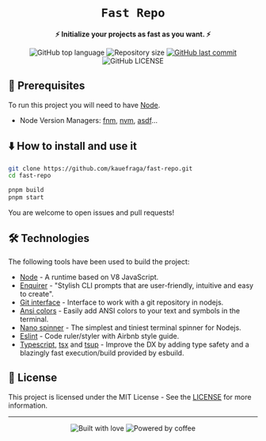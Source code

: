 <div align="center">
  <h1><code>Fast Repo</code></h1>

  <p>
    <strong>⚡ Initialize your projects as fast as you want. ⚡</strong>
  </p>

  <p>
    <img
      alt="GitHub top language"
      src="https://img.shields.io/github/languages/top/kauefraga/fast-repo.svg"
    />
    <img
      alt="Repository size"
      src="https://img.shields.io/github/repo-size/kauefraga/fast-repo.svg"
    />
    <a href="https://github.com/kauefraga/fast-repo/commits/main">
      <img
        alt="GitHub last commit"
        src="https://img.shields.io/github/last-commit/kauefraga/fast-repo.svg"
      />
    </a>
    <img
      alt="GitHub LICENSE"
      src="https://img.shields.io/github/license/kauefraga/fast-repo.svg"
    />
  </p>
</div>

<!-- ## ✨ Features

- **Simple**: You just run it, choose your boilerplate and done!
- **Pretty UI**: A minimal UI that exposes everything you need.
- **Colorized Outputs**: Everything looks better with some colors.
- **Easy Usage**: If you need some help, just use the flag `--help` -->

## 🎲 Prerequisites

To run this project you will need to have [Node](https://nodejs.org/en).
- Node Version Managers: [fnm](https://github.com/Schniz/fnm), [nvm](https://github.com/nvm-sh/nvm), [asdf](https://asdf-vm.com)...

## ⬇️ How to install and use it

```bash
git clone https://github.com/kauefraga/fast-repo.git
cd fast-repo

pnpm build
pnpm start
```
You are welcome to open issues and pull requests!

## 🛠 Technologies

The following tools have been used to build the project:

- [Node](https://nodejs.org/en) - A runtime based on V8 JavaScript.
- [Enquirer](https://npm.im/enquirer) - "Stylish CLI prompts that are user-friendly, intuitive and easy to create".
- [Git interface](https://npm.im/git-interface) - Interface to work with a git repository in nodejs.
- [Ansi colors](https://npm.im/ansi-colors) - Easily add ANSI colors to your text and symbols in the terminal.
- [Nano spinner](https://npm.im/nanospinner) - The simplest and tiniest terminal spinner for Nodejs.
- [Eslint](https://npm.im/eslint-config-airbnb-typescript) - Code ruler/styler with Airbnb style guide.
- [Typescript](https://typescriptlang.org), [tsx](https://www.npmjs.com/package/tsx) and [tsup](https://www.npmjs.com/package/tsup) - Improve the DX by adding type safety and a blazingly fast execution/build provided by esbuild.

<!-- ## 📜 Coming soon... -->

## 📝 License

This project is licensed under the MIT License - See the [LICENSE](https://github.com/kauefraga/fast-repo/blob/main/LICENSE) for more information.

---

<div align="center" display="flex">
  <img alt="Built with love" src="https://forthebadge.com/images/badges/built-with-love.svg">
  <img alt="Powered by coffee" src="https://forthebadge.com/images/badges/powered-by-coffee.svg">
</div>

